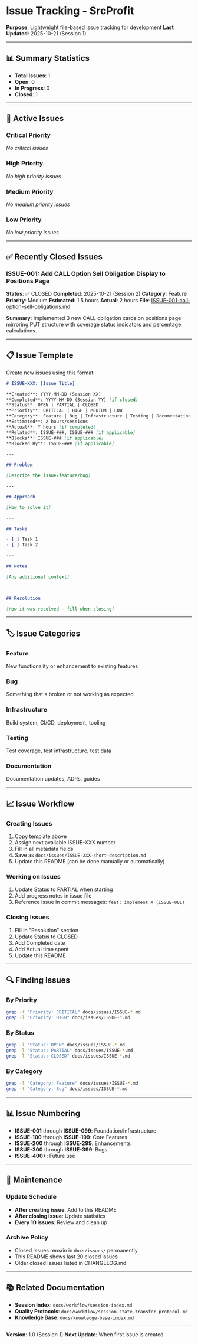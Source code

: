 # Issue Tracking - SrcProfit

**Purpose**: Lightweight file-based issue tracking for development
**Last Updated**: 2025-10-21 (Session 1)

---

## 📊 Summary Statistics

- **Total Issues**: 1
- **Open**: 0
- **In Progress**: 0
- **Closed**: 1

---

## 🎯 Active Issues

### Critical Priority
*No critical issues*

### High Priority
*No high priority issues*

### Medium Priority
*No medium priority issues*

### Low Priority
*No low priority issues*

---

## ✅ Recently Closed Issues

### ISSUE-001: Add CALL Option Sell Obligation Display to Positions Page
**Status**: ✅ CLOSED
**Completed**: 2025-10-21 (Session 2)
**Category**: Feature
**Priority**: Medium
**Estimated**: 1.5 hours
**Actual**: 2 hours
**File**: [ISSUE-001-call-option-sell-obligations.md](ISSUE-001-call-option-sell-obligations.md)

**Summary**: Implemented 3 new CALL obligation cards on positions page mirroring PUT structure with coverage status indicators and percentage calculations.

---

## 📋 Issue Template

Create new issues using this format:

```markdown
# ISSUE-XXX: [Issue Title]

**Created**: YYYY-MM-DD (Session XX)
**Completed**: YYYY-MM-DD (Session YY) [if closed]
**Status**: OPEN | PARTIAL | CLOSED
**Priority**: CRITICAL | HIGH | MEDIUM | LOW
**Category**: Feature | Bug | Infrastructure | Testing | Documentation
**Estimated**: X hours/sessions
**Actual**: Y hours [if completed]
**Related**: ISSUE-###, ISSUE-### [if applicable]
**Blocks**: ISSUE-### [if applicable]
**Blocked By**: ISSUE-### [if applicable]

---

## Problem

[Describe the issue/feature/bug]

---

## Approach

[How to solve it]

---

## Tasks

- [ ] Task 1
- [ ] Task 2

---

## Notes

[Any additional context]

---

## Resolution

[How it was resolved - fill when closing]
```

---

## 🏷️ Issue Categories

### Feature
New functionality or enhancement to existing features

### Bug
Something that's broken or not working as expected

### Infrastructure
Build system, CI/CD, deployment, tooling

### Testing
Test coverage, test infrastructure, test data

### Documentation
Documentation updates, ADRs, guides

---

## 📈 Issue Workflow

### Creating Issues
1. Copy template above
2. Assign next available ISSUE-XXX number
3. Fill in all metadata fields
4. Save as `docs/issues/ISSUE-XXX-short-description.md`
5. Update this README (can be done manually or automatically)

### Working on Issues
1. Update Status to PARTIAL when starting
2. Add progress notes in issue file
3. Reference issue in commit messages: `feat: implement X (ISSUE-001)`

### Closing Issues
1. Fill in "Resolution" section
2. Update Status to CLOSED
3. Add Completed date
4. Add Actual time spent
5. Update this README

---

## 🔍 Finding Issues

### By Priority
```bash
grep -l "Priority: CRITICAL" docs/issues/ISSUE-*.md
grep -l "Priority: HIGH" docs/issues/ISSUE-*.md
```

### By Status
```bash
grep -l "Status: OPEN" docs/issues/ISSUE-*.md
grep -l "Status: PARTIAL" docs/issues/ISSUE-*.md
grep -l "Status: CLOSED" docs/issues/ISSUE-*.md
```

### By Category
```bash
grep -l "Category: Feature" docs/issues/ISSUE-*.md
grep -l "Category: Bug" docs/issues/ISSUE-*.md
```

---

## 📊 Issue Numbering

- **ISSUE-001** through **ISSUE-099**: Foundation/Infrastructure
- **ISSUE-100** through **ISSUE-199**: Core Features
- **ISSUE-200** through **ISSUE-299**: Enhancements
- **ISSUE-300** through **ISSUE-399**: Bugs
- **ISSUE-400+**: Future use

---

## 🔄 Maintenance

### Update Schedule
- **After creating issue**: Add to this README
- **After closing issue**: Update statistics
- **Every 10 issues**: Review and clean up

### Archive Policy
- Closed issues remain in `docs/issues/` permanently
- This README shows last 20 closed issues
- Older closed issues listed in CHANGELOG.md

---

## 📚 Related Documentation

- **Session Index**: `docs/workflow/session-index.md`
- **Quality Protocols**: `docs/workflow/session-state-transfer-protocol.md`
- **Knowledge Base**: `docs/knowledge-base-index.md`

---

**Version**: 1.0 (Session 1)
**Next Update**: When first issue is created
